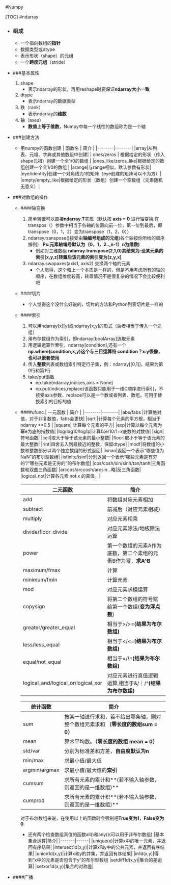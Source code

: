 <!---->#Numpy

[TOC]
#ndarray
- ### 组成
	- 一个指向数组的**指针**
	- 数据类型或dtype
	- 表示形状（shape）的元组
	- 一个**跨度元组**（stride）


- ###基本属性
	1. shape
		- 表示ndarray的形状，再用reshape时要保证**ndarray大小一致**
	2. dtype
	 	- 表示ndarray的数据类型
	3. 秩（rank）
		- 表示ndarray的**维数**
	4. 轴（axes）
		- **数值上等于维数**，Numpy中每一个线性的数组称为是一个轴


- ###创建方法
	- 用numpy的函数创建
		|  函数名  |  				简介   |
		|--------|--------|
        |array|从列表、元祖、字典或其他数组中创建|
		|    ones/zeros    |   根据给定的形状（传入shape元祖）创建一个全1/0的数组     |
        |ones_like/zeros_like|根据给定的数组创建一个全1/0的数组     |
        |arange|与range相似，默认参数有形状|
		|eye/identity|创建一个对角线为1的矩阵（eye创建的矩阵可以不为方）|
        |empty/empty_like|根据给定的形状（数组）创建一个空数组（元素随机无意义）|

-  ###对数组的操作
	- ####轴变换
		1. 简单转置可以直接**ndarray.T**实现（默认按 **axis = 0** 进行轴变换,在transpos（）参数中相当于各轴的位置向前一位，第一位到最后，即transpose（0，1，2）变为transpose（1，2，0））
        2. ndarray.transpose()接受由**轴编号组成的元组**(各个轴按你所给的顺序排列）,**Ps:元素轴编号默认为（0，1，2..,n-1）n为维数)**
        	- 例如对三维数组 **ndarray.transpose(2,1,0)**其结果为:设某元素的索引**[x,y,z]**转置后该元素的索引变为**[z,y,x]**
    	3. ndarray.swapaxes(axis1, axis2) 交换两个轴的元素
    	 	- 个人觉得，这个和上一个本质是一样的，但是不用考虑所有的轴的顺序，在数组维度较高，转置情况不是很复杂的情况下会比较便利吧
    - ####切片
    	- 个人觉得这个没什么好说的，切片的方法和Python列表切片是一样的

    - ####索引
    	1. 可以用ndarray[x][y]或ndarray[x,y]的形式（后者相当于传入一个元组）
    	2. 用布尔数组作为索引，即ndarray[boolArray]选取元素
    	3. 用逻辑运算作索引，ndarray[condition],还有一个**np.where(condition,x,y)**这个与三目运算符 condition？x:y很像，也可以**嵌套使用**
		4. 传入**整数**列表或数组索引特定行子集，例：ndarray[[0,1]]，结果为第0行和第1行
		5. take/put函数
			- np.take(ndarray,indices,axis = None)
			- np.put(indices,replace)该函数只能用于一维C顺序进行索引，不接受axis参数，replace可以是一个数或者列表、数组，可用于替换索引的目标的值

    - ####ufunc
    	| 一元函数 | 简介 |
		|--------|--------|
		|abs/fabs        |计算绝对值，对于非复数值，fabs会更快|
        |sqrt |计算每个元素的平方根，相当于 ndarray \**0.5 |
        |square| 计算每个元素的平方|
        |exp|计算以每个元素为幂e为底的指数值|
        |log/log10/log1p|计算以e/10/1+x底数的对数值|
        |sign|符号函数|
        |ceil|取大于等于该元素的最小整数|
        |floor|取小于等于该元素的最大整数|
        |rint|四舍五入到最接近的整数，保留dtype|
        |modf|将数组的小数和整数部分以两个独立数组的形式返回|
        |isnan|返回一个表示“哪些值为NaN”的布尔型数组|
        |isfinite/isinf|分别返回一个表示“哪些元素是有穷的”/“哪些元素是无穷的”的布尔数组|
        |cos/cosh/sin/sinh/tan/tanh|三角函数和双曲三角函数|
        |arccos/arccosh/arcsin...略|反三角函数|
        |logical_not|计算各元素 not x 的真值。|

        | 二元函数 | 简介 |
        |--------|--------|
        |  add |  将数组对应元素相加 |
        |subtract|前减后（对应元素相减）|
        |multiply|对应元素相乘|
        |divide/floor_divide|对应元素除法/地板除法运算|
        |power|第一个数组的元素A作为底数，第二个素组的元素B作为幂，**求A^B**|
        |maximum/fmax|计算|
        |minimum/fmin|计算元素|
        |mod|对应元素求模运算|
        |copysign|将第二个数组的符号赋给第一个数组(**变为浮点数**)|
        |greater/greater_equal|相当于>/>=**(结果为布尔数组)**|
		|less/less_equal|相当于</<=**(结果为布尔数组)**|
        |equal/not_equal|相当于=/!=**(结果为布尔数组)**|
        |logical_and/logical_or/logical_xor|对应元素进行真值逻辑运算,相当于&/｜/^**(结果为布尔数组)**|

        | 统计函数 | 简介 |
        |--------|--------|
        |   sum   |    按某一轴进行求和，若不给出哪条轴，则对整个数组元素求和 **（零长度的数组sum = 0）**  |
        |mean|算术平均数。**（零长度的数组 mean = 0）**|
        |std/var|分别为标准差和方差，**自由度默认为n**|
        |min/max|求最小值/最大值|
        |argmin/argmax|求最小值/最大值的**索引**|
        |cumsum|求所有元素的累计和**(若不输入轴参数，则返回的是一维数组)**|
        |cumprod|求所有元素的累计积**(若不输入轴参数，则返回的是一维数组)**|
        对于布尔数组来说，在使用以上的函数时会强制吧**True变为1**，**False变为0**.
        - 还有两个检查数组真值的函数all()和any()(可以用于非布尔数组)
		|基本集合运算|简介|
        |-------|------|
        |unique(x)|计算x中的唯一元素，并返回有序结果|
        |intersect1d(x,y)|计算x和y中的公共元素，并返回有序结果|
       	|union1d(x,y)|计算x和y的并集，并返回有序结果|
        |in1d(x,y)|得到“x中的元素是否包含于y”的布尔型数组
        |setdiff1d(x,y)|集合的差运算|
        |setxor1d(x,y)|集合的对称差|

  - ####广播